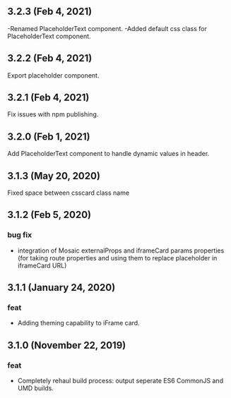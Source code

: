 ## 3.2.3 (Feb 4, 2021)
-Renamed PlaceholderText component.
-Added default css class for PlaceholderText component.

## 3.2.2 (Feb 4, 2021)
Export placeholder component.

## 3.2.1 (Feb 4, 2021)
Fix issues with npm publishing.

## 3.2.0 (Feb 1, 2021)
Add PlaceholderText component to handle dynamic values in header.

## 3.1.3 (May 20, 2020)
Fixed space between csscard class name 

## 3.1.2 (Feb 5, 2020)

### bug fix
- integration of Mosaic externalProps and iframeCard params properties (for taking route properties and using them to replace placeholder in iframeCard URL)

## 3.1.1 (January 24, 2020)

### feat
- Adding theming capability to iFrame card.

## 3.1.0 (November 22, 2019)

### feat
- Completely rehaul build process: output seperate ES6 CommonJS and UMD builds.